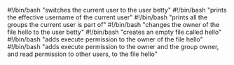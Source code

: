 #!/bin/bash
"switches the current user to the user betty"
#!/bin/bash
"prints the effective username of the current user"
#!/bin/bash
"prints all the groups the current user is part of"
#!/bin/bash
"changes the owner of the file hello to the user betty"
#!/bin/bash
"creates an empty file called hello"
#!/bin/bash
 "adds execute permission to the owner of the file hello"
#!/bin/bash
"adds execute permission to the owner and the group owner, and read permission to other users, to the file hello"
